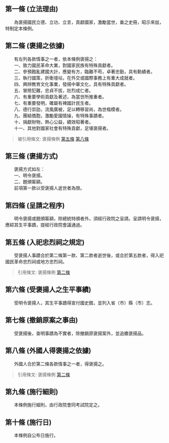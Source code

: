 第一條 (立法理由)
-----------------
　　為褒揚國民立德、立功、立言，貢獻國家，激勵當世，垂之史冊，昭示來玆，特制定本條例。  


第二條 (褒揚之依據)
-------------------
　　有左列各款情事之一者，依本條例褒揚之：  
　　一、致力國民革命大業，對國家民族有特殊貢獻者。  
　　二、參預戡亂建國大計，應變有方，臨難不苟，卓著忠勤，具有勳績者。  
　　三、執行國策，折衝壇坫，在外交或國際事務上有重大成就者。  
　　四、興辨教育文化事業，發揚中華文化，具有特殊貢獻者。  
　　五、冒險犯難，忠貞不拔，壯烈成仁者。  
　　六、有重要學術貢獻及著述，為當世所推重者。  
　　七、有重要發明，確屬有裨國計民生者。  
　　八、德行崇劭，流風廣被，足以轉移習尚，為世楷模者。  
　　九、團結僑胞，激勵愛國情操，有特殊事蹟者。  
　　十、捐獻財物，熱心公益，績效昭著者。  
　　十一、其他對國家社會有特殊貢獻，足堪褒揚者。  
> 被引用條文: 褒揚條例 [第五條](../../內政/民政/褒揚條例.md#第五條-入祀忠烈祠之規定) [第八條](../../內政/民政/褒揚條例.md#第八條-外國人得褒揚之依據)



第三條 (褒揚方式)
-----------------
　　褒揚方式如左：  
　　一、明令褒揚。  
　　二、題頒匾額。  
　　前項第一款以受褒揚人逝世者為限。  


第四條 (呈請之程序)
-------------------
　　明令褒揚或題頒匾額，除總統特頒者外，須經行政院之呈請。呈請明令褒揚，應綜其生平事蹟，提經行政院會議通過。  


第五條 (入祀忠烈祠之規定)
-------------------------
　　受褒揚人事蹟合於第二條第一款、第二款者逝世後，或合於第五款者，得入祀國民革命忠烈祠或地方忠烈祠。  
> 引用條文: 褒揚條例 [第二條](../../內政/民政/褒揚條例.md#第二條-褒揚之依據)



第六條 (受褒揚人之生平事績)
---------------------------
　　受明令褒揚人，其生平事蹟得宣付國史館，並列入省（市）縣（市）志。  


第七條 (撤銷原案之事由)
-----------------------
　　受褒揚後，查明事蹟為不實者，除撤銷原褒揚案外，並追繳褒揚品。  


第八條 (外國人得褒揚之依據)
---------------------------
　　外國人合於第二條各款情事之一者，得褒揚之。  
> 引用條文: 褒揚條例 [第二條](../../內政/民政/褒揚條例.md#第二條-褒揚之依據)



第九條 (施行細則)
-----------------
　　本條例施行細則，由行政院會同考試院定之。  


第十條 (施行日)
---------------
　　本條例自公布日施行。
